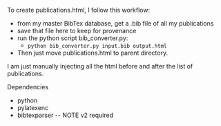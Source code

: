 
To create publications.html, I follow this workflow:

- from my master BibTex database, get a .bib file of all my publications
- save that file here to keep for provenance
- run the python script bib_converter.py:
  + `python bib_converter.py input.bib output.html`
- Then just move publications.html to parent directory.

I am just manually injecting all the html before and after the list of publications.

Dependencies
- python
- pylatexenc
- bibtexparser -- NOTE v2 required

